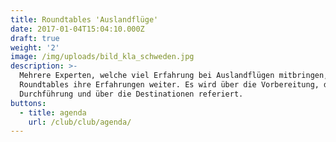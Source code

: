 ```yaml
---
title: Roundtables 'Auslandflüge'
date: 2017-01-04T15:04:10.000Z
draft: true
weight: '2'
image: /img/uploads/bild_kla_schweden.jpg
description: >-
  Mehrere Experten, welche viel Erfahrung bei Auslandflügen mitbringen, geben an
  Roundtables ihre Erfahrungen weiter. Es wird über die Vorbereitung, die
  Durchführung und über die Destinationen referiert.
buttons:
  - title: agenda
    url: /club/club/agenda/
---
```


